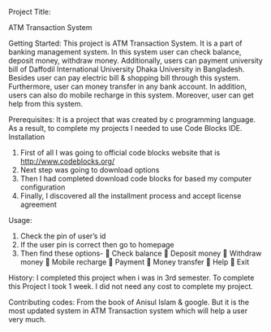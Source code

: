 Project Title:

ATM Transaction System

Getting Started:
This project is ATM Transaction System. It is a part of banking management system. In this system user can check balance, deposit money, withdraw money. Additionally, users can payment university bill of Daffodil International University Dhaka University in Bangladesh. Besides user can pay electric bill & shopping bill through this system. Furthermore, user can money transfer in any bank account. In addition, users can also do mobile recharge in this system. Moreover, user can get help from this system.

Prerequisites:
It is a project that was created by c programming language. As a result, to complete my projects I needed to use Code Blocks IDE.
Installation
1.	First of all I was going to official code blocks website that is http://www.codeblocks.org/
2.	Next step was going to download options
3.	Then I had completed download code blocks for based my computer configuration
4.	Finally, I discovered all the installment process and accept license agreement

Usage:
1.	Check the pin of user’s id
2.	If the user pin is correct then go to homepage
3.	Then find these options-
	Check balance
	Deposit money
	Withdraw money
	Mobile recharge
	Payment
	Money transfer
	Help
	Exit

History:
I completed this project when i was in 3rd semester. To complete this Project I took 1 week. I did not need any cost to complete my project.

Contributing codes:
From the book of Anisul Islam & google. But it is the most updated system in ATM Transaction system which will help a user very much.
